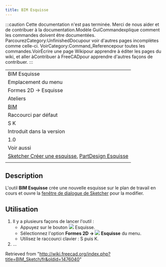 ```yaml
---
title: BIM Esquisse
---
```

:::caution
Cette documentation n'est pas terminée. Merci de nous aider et de contribuer à la documentation.Modèle GuiCommandexplique comment les commandes doivent être documentées. ParcourezCategory:UnfinishedDocupour voir d'autres pages incomplètes comme celle-ci. VoirCategory:Command\_Referencepour toutes les commandes.VoirÉcrire une page Wikipour apprendre à éditer les pages du wiki, et aller àContribuer à FreeCADpour apprendre d'autres façons de contribuer.
:::

|  |
| --- |
| BIM Esquisse |
| Emplacement du menu |
| Formes 2D → Esquisse |
| Ateliers |
| [BIM](/BIM_Workbench/fr "BIM Workbench/fr") |
| Raccourci par défaut |
| S K |
| Introduit dans la version |
| 1.0 |
| Voir aussi |
| [Sketcher Créer une esquisse](/Sketcher_NewSketch/fr "Sketcher NewSketch/fr"), [PartDesign Esquisse](/PartDesign_NewSketch/fr "PartDesign NewSketch/fr") |
|  |

## Description

L'outil **BIM Esquisse** crée une nouvelle esquisse sur le plan de travail en cours et ouvre la [fenêtre de dialogue de Sketcher](/Sketcher_Dialog/fr "Sketcher Dialog/fr") pour la modifier.

## Utilisation

1. Il y a plusieurs façons de lancer l'outil :
   * Appuyez sur le bouton ![](/images/BIM_Sketch.svg) Esquisse.
   * Sélectionnez l'option **Formes 2D → ![](/images/BIM_Sketch.svg) Esquisse** du menu.
   * Utilisez le raccourci clavier : S puis K.
2. ...

Retrieved from "<http://wiki.freecad.org/index.php?title=BIM_Sketch/fr&oldid=1476040>"